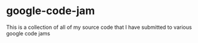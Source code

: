 google-code-jam
======================================

This is a collection of all of my source code that I have submitted to various google code jams
